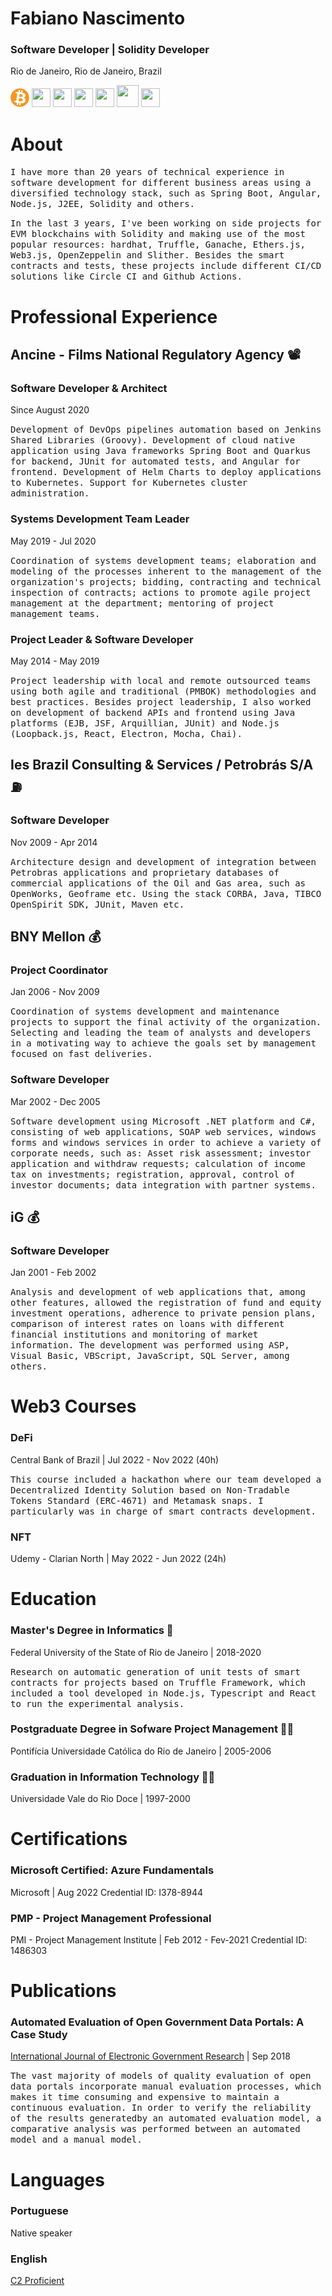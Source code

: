 Fabiano Nascimento
===
### Software Developer | Solidity Developer 
Rio de Janeiro, Rio de Janeiro, Brazil

<img src="blockchain.png" width="30" height="30" /> <img src="https://cdn.jsdelivr.net/gh/devicons/devicon/icons/solidity/solidity-original.svg" width="30" height="30" />  <img src="https://cdn.jsdelivr.net/gh/devicons/devicon/icons/nodejs/nodejs-original.svg" width="30" height="30" />  <img src="https://cdn.jsdelivr.net/gh/devicons/devicon/icons/typescript/typescript-original.svg" width="30" height="30" /> <img src="https://cdn.jsdelivr.net/gh/devicons/devicon/icons/angularjs/angularjs-original.svg" width="30" height="30" /> <img src="https://cdn.jsdelivr.net/gh/devicons/devicon/icons/kubernetes/kubernetes-plain.svg" width="35" height="35" />  <img src="https://cdn.jsdelivr.net/gh/devicons/devicon/icons/azure/azure-original.svg" width="30" height="30" />
          

# About

<samp>I have more than 20 years of technical experience in software development for different business areas using a diversified technology stack, such as Spring Boot, Angular,  Node.js, J2EE, Solidity and others.</samp>

<samp>In the last 3 years, I've been working on side projects for EVM blockchains with Solidity and making use of the most popular resources: hardhat, Truffle, Ganache, Ethers.js, Web3.js, OpenZeppelin and Slither. Besides the smart contracts and tests, these projects include different CI/CD solutions like Circle CI and Github Actions.</samp>

# Professional Experience

## Ancine - Films National Regulatory Agency 📽️

### Software Developer & Architect 
Since August 2020

<samp>Development of DevOps pipelines automation based on Jenkins Shared Libraries (Groovy). 
Development of cloud native application using Java frameworks Spring Boot and Quarkus for backend, JUnit for automated tests, and Angular for frontend. Development of Helm Charts to deploy applications to Kubernetes.
Support for Kubernetes cluster administration.</samp>

### Systems Development Team Leader
May 2019 - Jul 2020

<samp>Coordination of systems development teams; elaboration and modeling of the processes inherent to the management of the organization's projects; bidding, contracting and technical inspection of contracts; actions to promote agile project management at the department; mentoring of project management teams.</samp>

### Project Leader & Software Developer
May 2014 - May 2019

<samp>Project leadership with local and remote outsourced teams using both agile and traditional (PMBOK) methodologies and best practices. Besides project leadership, I also worked on development of backend APIs and frontend using Java platforms (EJB, JSF, Arquillian, JUnit) and Node.js (Loopback.js, React, Electron, Mocha, Chai).</samp>

## Ies Brazil Consulting & Services / Petrobrás S/A ⛽

### Software Developer
Nov 2009 - Apr 2014

<samp>Architecture design and development of integration between Petrobras applications and proprietary databases of commercial applications of the Oil and Gas area, such as OpenWorks, Geoframe etc. Using the stack CORBA, Java, TIBCO OpenSpirit SDK, JUnit, Maven etc.</samp>

## BNY Mellon 💰

### Project Coordinator
Jan 2006 - Nov 2009

<samp>Coordination of systems development and maintenance projects to support the final activity of the organization. Selecting and leading the team of analysts and developers in a motivating way to achieve the goals set by management focused on fast deliveries.</samp>

### Software Developer
Mar 2002 - Dec 2005

<samp>Software development using Microsoft .NET platform and C#, consisting of web applications, SOAP web services, windows forms and windows services in order to achieve a variety of corporate needs, such as: Asset risk assessment; investor application and withdraw requests; calculation of income tax on investments; registration, approval, control of investor documents; data integration with partner systems.</samp>

## iG 💰

### Software Developer
Jan 2001 - Feb 2002

<samp>Analysis and development of web applications that, among other features, allowed the registration of fund and equity investment operations, adherence to private pension plans, comparison of interest rates on loans with different financial institutions and monitoring of market information. The development was performed using ASP, Visual Basic, VBScript, JavaScript, SQL Server, among others.</samp>

# Web3 Courses

### DeFi
Central Bank of Brazil | Jul 2022 - Nov 2022 (40h)

<samp>This course included a hackathon where our team developed a Decentralized Identity Solution based on Non-Tradable Tokens Standard (ERC-4671) and Metamask snaps. I particularly was in charge of smart contracts development.</samp>

### NFT
Udemy - Clarian North | May 2022 - Jun 2022 (24h)


# Education

### Master's Degree in Informatics 🔬
Federal University of the State of Rio de Janeiro | 2018-2020

<samp>Research on automatic generation of unit tests of smart contracts for projects based on Truffle Framework, which included a tool developed in Node.js, Typescript and React to run the experimental analysis.</samp>

### Postgraduate Degree in Sofware Project Management 🧑‍💼
Pontifícia Universidade Católica do Rio de Janeiro | 2005-2006

### Graduation in Information Technology 🧑‍🎓
Universidade Vale do Rio Doce | 1997-2000


# Certifications

### Microsoft Certified: Azure Fundamentals
Microsoft | Aug 2022
Credential ID: I378-8944

### PMP - Project Management Professional
PMI - Project Management Institute | Feb 2012 - Fev-2021
Credential ID: 1486303

# Publications

### Automated Evaluation of Open Government Data Portals: A Case Study
[International Journal of Electronic Government Research](https://www.igi-global.com/article/automated-evaluation-of-open-government-data-portals/220475)  | Sep 2018

<samp>The vast majority of models of quality evaluation of open data portals incorporate manual evaluation processes, which makes it time consuming and expensive to maintain a continuous evaluation. In order to verify the reliability of the results generatedby an automated evaluation model, a comparative analysis was performed between an automated model and a manual model.</samp>

# Languages

### Portuguese
Native speaker

### English
[C2 Proficient ](https://www.efset.org/cert/UA29Pc)

<!--
**fabianorodrigo/fabianorodrigo** is a ✨ _special_ ✨ repository because its `README.md` (this file) appears on your GitHub profile.

Here are some ideas to get you started:

- 🔭 I’m currently working on ...
- 🌱 I’m currently learning ...
- 👯 I’m looking to collaborate on ...
- 🤔 I’m looking for help with ...
- 💬 Ask me about ...
- 📫 How to reach me: ...
- 😄 Pronouns: ...
- ⚡ Fun fact: ...
-->
